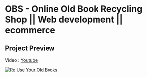 # OBS - Online Old Book Recycling Shop || Web development || ecommerce
 
 ## Project Preview
 
 Video : [Youtube](https://www.youtube.com/watch?v=WzJuM_XSKD0)
 
[![Re Use Your Old Books](https://img.youtube.com/vi/WzJuM_XSKD0/0.jpg)](https://www.youtube.com/watch?v=WzJuM_XSKD0)
